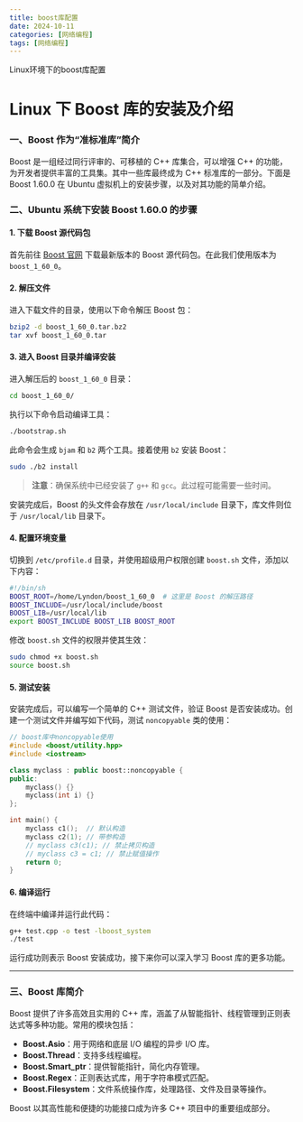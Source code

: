 ```yaml
---
title: boost库配置
date: 2024-10-11
categories: [网络编程]
tags: [网络编程]
---
```


Linux环境下的boost库配置

<!--more-->


# Linux 下 Boost 库的安装及介绍

### 一、Boost 作为“准标准库”简介

Boost 是一组经过同行评审的、可移植的 C++ 库集合，可以增强 C++ 的功能，为开发者提供丰富的工具集。其中一些库最终成为 C++ 标准库的一部分。下面是 Boost 1.60.0 在 Ubuntu 虚拟机上的安装步骤，以及对其功能的简单介绍。

### 二、Ubuntu 系统下安装 Boost 1.60.0 的步骤

#### 1. 下载 Boost 源代码包
首先前往 [Boost 官网](https://www.boost.org) 下载最新版本的 Boost 源代码包。在此我们使用版本为 `boost_1_60_0`。

#### 2. 解压文件
进入下载文件的目录，使用以下命令解压 Boost 包：

```bash
bzip2 -d boost_1_60_0.tar.bz2
tar xvf boost_1_60_0.tar
```

#### 3. 进入 Boost 目录并编译安装
进入解压后的 `boost_1_60_0` 目录：

```bash
cd boost_1_60_0/
```

执行以下命令启动编译工具：

```bash
./bootstrap.sh
```

此命令会生成 `bjam` 和 `b2` 两个工具。接着使用 `b2` 安装 Boost：

```bash
sudo ./b2 install
```

> **注意**：确保系统中已经安装了 `g++` 和 `gcc`。此过程可能需要一些时间。

安装完成后，Boost 的头文件会存放在 `/usr/local/include` 目录下，库文件则位于 `/usr/local/lib` 目录下。

#### 4. 配置环境变量
切换到 `/etc/profile.d` 目录，并使用超级用户权限创建 `boost.sh` 文件，添加以下内容：

```bash
#!/bin/sh
BOOST_ROOT=/home/Lyndon/boost_1_60_0  # 这里是 Boost 的解压路径
BOOST_INCLUDE=/usr/local/include/boost
BOOST_LIB=/usr/local/lib
export BOOST_INCLUDE BOOST_LIB BOOST_ROOT
```

修改 `boost.sh` 文件的权限并使其生效：

```bash
sudo chmod +x boost.sh
source boost.sh
```

#### 5. 测试安装
安装完成后，可以编写一个简单的 C++ 测试文件，验证 Boost 是否安装成功。创建一个测试文件并编写如下代码，测试 `noncopyable` 类的使用：

```cpp
// boost库中noncopyable使用
#include <boost/utility.hpp>
#include <iostream>

class myclass : public boost::noncopyable {
public:
    myclass() {}
    myclass(int i) {}
};

int main() {
    myclass c1();  // 默认构造
    myclass c2(1); // 带参构造
    // myclass c3(c1); // 禁止拷贝构造
    // myclass c3 = c1; // 禁止赋值操作
    return 0;
}
```

#### 6. 编译运行
在终端中编译并运行此代码：

```bash
g++ test.cpp -o test -lboost_system
./test
```

运行成功则表示 Boost 安装成功，接下来你可以深入学习 Boost 库的更多功能。

---

### 三、Boost 库简介

Boost 提供了许多高效且实用的 C++ 库，涵盖了从智能指针、线程管理到正则表达式等多种功能。常用的模块包括：

- **Boost.Asio**：用于网络和底层 I/O 编程的异步 I/O 库。
- **Boost.Thread**：支持多线程编程。
- **Boost.Smart_ptr**：提供智能指针，简化内存管理。
- **Boost.Regex**：正则表达式库，用于字符串模式匹配。
- **Boost.Filesystem**：文件系统操作库，处理路径、文件及目录等操作。

Boost 以其高性能和便捷的功能接口成为许多 C++ 项目中的重要组成部分。